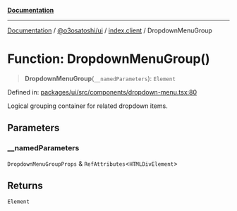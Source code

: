 [**Documentation**](../../../../README.md)

***

[Documentation](../../../../README.md) / [@o3osatoshi/ui](../../README.md) / [index.client](../README.md) / DropdownMenuGroup

# Function: DropdownMenuGroup()

> **DropdownMenuGroup**(`__namedParameters`): `Element`

Defined in: [packages/ui/src/components/dropdown-menu.tsx:80](https://github.com/o3osatoshi/experiment/blob/67ff251451cab829206391b718d971ec20ce4dfb/packages/ui/src/components/dropdown-menu.tsx#L80)

Logical grouping container for related dropdown items.

## Parameters

### \_\_namedParameters

`DropdownMenuGroupProps` & `RefAttributes`\<`HTMLDivElement`\>

## Returns

`Element`
